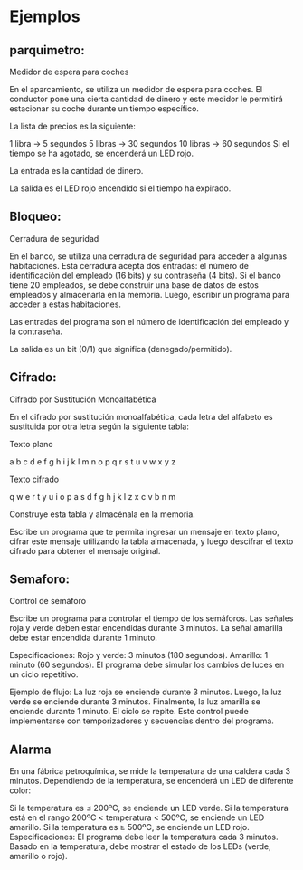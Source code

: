 # Ejemplos

## parquimetro: 
Medidor de espera para coches

En el aparcamiento, se utiliza un medidor de espera para coches. El conductor pone una cierta cantidad de dinero y este medidor le permitirá estacionar su coche durante un tiempo específico.

La lista de precios es la siguiente:

1 libra → 5 segundos
5 libras → 30 segundos
10 libras → 60 segundos
Si el tiempo se ha agotado, se encenderá un LED rojo.

La entrada es la cantidad de dinero.

La salida es el LED rojo encendido si el tiempo ha expirado.

## Bloqueo: 
Cerradura de seguridad

En el banco, se utiliza una cerradura de seguridad para acceder a algunas habitaciones. Esta cerradura acepta dos entradas: el número de identificación del empleado (16 bits) y su contraseña (4 bits). Si el banco tiene 20 empleados, se debe construir una base de datos de estos empleados y almacenarla en la memoria. Luego, escribir un programa para acceder a estas habitaciones.

Las entradas del programa son el número de identificación del empleado y la contraseña.

La salida es un bit (0/1) que significa (denegado/permitido).

## Cifrado: 
Cifrado por Sustitución Monoalfabética

En el cifrado por sustitución monoalfabética, cada letra del alfabeto es sustituida por otra letra según la siguiente tabla:

Texto plano

a b c d e f g h i j k l m n o p q r s t u v w x y z

Texto cifrado

q w e r t y u i o p a s d f g h j k l z x c v b n m

Construye esta tabla y almacénala en la memoria.

Escribe un programa que te permita ingresar un mensaje en texto plano, cifrar este mensaje utilizando la tabla almacenada, y luego descifrar el texto cifrado para obtener el mensaje original.

## Semaforo: 
Control de semáforo

Escribe un programa para controlar el tiempo de los semáforos. Las señales roja y verde deben estar encendidas durante 3 minutos. La señal amarilla debe estar encendida durante 1 minuto.

Especificaciones:
Rojo y verde: 3 minutos (180 segundos).
Amarillo: 1 minuto (60 segundos).
El programa debe simular los cambios de luces en un ciclo repetitivo.

Ejemplo de flujo:
La luz roja se enciende durante 3 minutos.
Luego, la luz verde se enciende durante 3 minutos.
Finalmente, la luz amarilla se enciende durante 1 minuto.
El ciclo se repite.
Este control puede implementarse con temporizadores y secuencias dentro del programa.

## Alarma

En una fábrica petroquímica, se mide la temperatura de una caldera cada 3 minutos. Dependiendo de la temperatura, se encenderá un LED de diferente color:

Si la temperatura es ≤ 200ºC, se enciende un LED verde.
Si la temperatura está en el rango 200ºC < temperatura < 500ºC, se enciende un LED amarillo.
Si la temperatura es ≥ 500ºC, se enciende un LED rojo.
Especificaciones:
El programa debe leer la temperatura cada 3 minutos.
Basado en la temperatura, debe mostrar el estado de los LEDs (verde, amarillo o rojo).